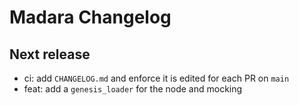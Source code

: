 # Madara Changelog

## Next release

- ci: add `CHANGELOG.md` and enforce it is edited for each PR on `main`
- feat: add a `genesis_loader` for the node and mocking
